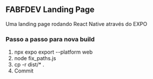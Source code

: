 ## FABFDEV Landing Page
Uma landing page rodando React Native através do EXPO

### Passo a passo para nova build
1. npx expo export --platform web
2. node fix_paths.js
3. cp -r dist/* .
4. Commit